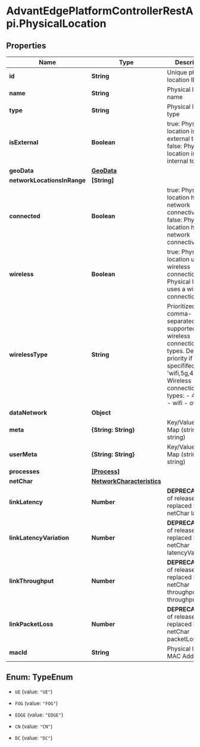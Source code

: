# AdvantEdgePlatformControllerRestApi.PhysicalLocation

## Properties
Name | Type | Description | Notes
------------ | ------------- | ------------- | -------------
**id** | **String** | Unique physical location ID | [optional] 
**name** | **String** | Physical location name | [optional] 
**type** | **String** | Physical location type | [optional] 
**isExternal** | **Boolean** | true: Physical location is external to MEEP false: Physical location is internal to MEEP | [optional] 
**geoData** | [**GeoData**](GeoData.md) |  | [optional] 
**networkLocationsInRange** | **[String]** |  | [optional] 
**connected** | **Boolean** | true: Physical location has network connectivity false: Physical location has no network connectivity | [optional] 
**wireless** | **Boolean** | true: Physical location uses a wireless connection false: Physical location uses a wired connection | [optional] 
**wirelessType** | **String** | Prioritized, comma-separated list of supported wireless connection types. Default priority if not specififed is 'wifi,5g,4g,other'. Wireless connection types: - 4g - 5g - wifi - other | [optional] 
**dataNetwork** | **Object** |  | [optional] 
**meta** | **{String: String}** | Key/Value Pair Map (string, string) | [optional] 
**userMeta** | **{String: String}** | Key/Value Pair Map (string, string) | [optional] 
**processes** | [**[Process]**](Process.md) |  | [optional] 
**netChar** | [**NetworkCharacteristics**](NetworkCharacteristics.md) |  | [optional] 
**linkLatency** | **Number** | **DEPRECATED** As of release 1.5.0, replaced by netChar latency | [optional] 
**linkLatencyVariation** | **Number** | **DEPRECATED** As of release 1.5.0, replaced by netChar latencyVariation | [optional] 
**linkThroughput** | **Number** | **DEPRECATED** As of release 1.5.0, replaced by netChar throughputUl and throughputDl | [optional] 
**linkPacketLoss** | **Number** | **DEPRECATED** As of release 1.5.0, replaced by netChar packetLoss | [optional] 
**macId** | **String** | Physical location MAC Address | [optional] 


<a name="TypeEnum"></a>
## Enum: TypeEnum


* `UE` (value: `"UE"`)

* `FOG` (value: `"FOG"`)

* `EDGE` (value: `"EDGE"`)

* `CN` (value: `"CN"`)

* `DC` (value: `"DC"`)




